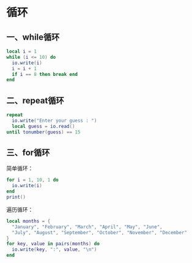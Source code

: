# 循环

## 一、while循环

```lua
local i = 1
while (i <= 10) do
  io.write(i)
  i = i + 1
  if i == 8 then break end
end
```

## 二、repeat循环

```lua
repeat
  io.write("Enter your guess : ")
  local guess = io.read()
until tonumber(guess) == 15
```

## 三、for循环

简单循环：

```lua
for i = 1, 10, 1 do
  io.write(i)
end
print()
```

遍历循环：

```lua
local months = {
  "January", "February", "March", "April", "May", "June",
  "July", "August", "September", "October", "November", "December"
}
for key, value in pairs(months) do
  io.write(key, ":", value, "\n")
end
```

